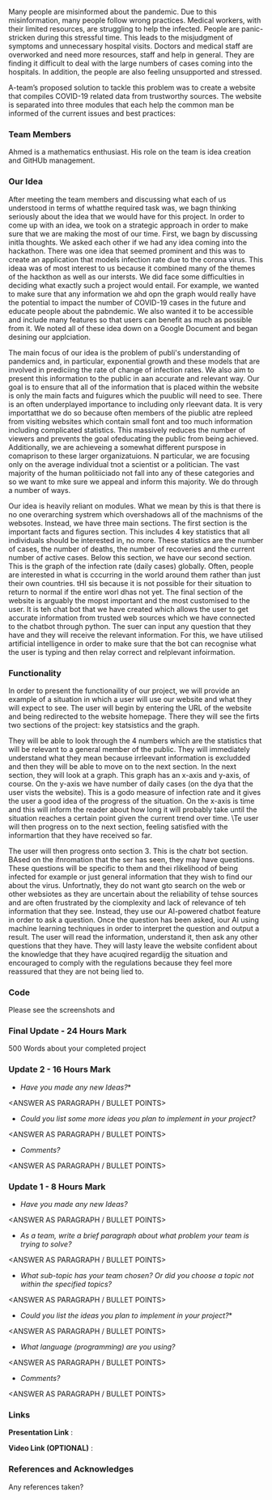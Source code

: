 
Many people are misinformed about the pandemic. Due to this misinformation, many people follow wrong practices. Medical workers, with their limited resources, are struggling to help the infected. People are panic-stricken during this stressful time. This leads to the misjudgment of symptoms and unnecessary hospital visits. Doctors and medical staff are overworked and need more resources, staff and help in general. They are finding it difficult to deal with the large numbers of cases coming into the hospitals. In addition, the people are also feeling unsupported and stressed.

A-team’s proposed solution to tackle this problem was to create a website that compiles COVID-19 related data from trustworthy sources. The website is separated into three modules that each help the common man be informed of the current issues and best practices:

### Team Members

Ahmed is a mathematics enthusiast. His role on the team is idea creation and GitHUb management. 

### Our Idea

After meeting the team members and discussing what each of us understood in terms of whatthe required task was, we bagn thinking seriously about the idea that we would have for this project. In order to come up with an idea, we took on a strategic approach in order to make sure that we are making the most of our time. First, we bagn by discussing initla thoughts. We asked each other if we had any idea coming into the hackathon. There was one idea that seemed prominent and this was to create an application that models infection rate due to the corona virus. This ideaa was of most interest to us because it combined many of the themes of the hackthon as well as our intersts. We did face some difficulties in deciding what exactly such a project would entail. For example, we wanted to make sure that any information we ahd opn the graph would really have the potential to impact the number of COVID-19 cases in the future and educate people about the pabndemic. We also wanted it to be accessible and include many features so that users can benefit as much as possible from it. We noted all of these idea down on a Google Document and began desining our applciation.

The main focus of our idea is the problem of publi's understanding of pandemics and, in particular, exponential growth and these models that are involved in prediciing the rate of change of infection rates. We also aim to present this information to the public in aan accurate and relevant way. Our goal is to ensure that all of the information that is placed within the website is only the main facts and fuigures which the puublic will need to see. There is an often underplayed importance to including only rleevant data. It is very importatthat we do so because  often members of the piublic atre repleed from visiting websites which contain small font and too much information including complicated statistics. This massively reduces the number of viewers and prevents the goal ofeducating the public from being achieved. Additionally, we are achieveing a somewhat different purspose in comaprison to these larger organizatuions. N particular, we are focusing only on the average individual tnot a scientist or a politician. The vast majority of the human politiiciado not fall into any of these  categories and so we want to mke sure we appeal and inform this majority. We do through a number of ways.

Our idea is heavily reliant on modules. What we mean by this is that there is no one overarching systrem which overshadows all of the machnisms of the websotes. Instead, we have three main sections. The first section is  the important facts and figures section. This includes 4 key statistics that all individuals should be interested in, no more. These statistics are the number of cases, the number of deaths, the number of recoveries and the current number of active cases. Below this section,  we have our second section. This is the graph of the infection rate (daily cases) globally. Often, people are interested in what is cccurring in the world around them rather than just their own countries. tHI sis because it is not possible for their situation to return to normal if the entire worl dhas not yet. The final section of the website is arguably the mopst important and the most customised to the user. It is teh chat bot that we have created which allows the user to get accurate information from trusted web sources which we have connected to the chatbot through python. The suer can input any question that they have and they will receive the relevant information. For this, we have utilised artificial intelligence in order to make sure that the bot can recognise what the user is typing and then relay correct and relplevant infoirmation.

### Functionality

In order to present the functionaility of our project, we will provide an example of a situation in which a user will use our website and what they will expect to see. The user will begin by entering the URL of the website and being redirected to the website homepage. There they will see the firts two sections of the project: key statsistics and the graph.

They will be able to look through the 4 numbers which are the statistics that will be relevant to a general member of the public. They will immediately understand what they mean because irrleevant information is excludded and then they will be able to move on to the next section. In the next section, they will look at a graph. This graph has an x-axis and y-axis, of course. On the y-axis we have number of daily cases (on the dya that the user vists the website). This is a godo measure of infection rate and it gives the user a good idea of the progress of the situation. On the x-axis is time and this will inform the reader about how long it will probably take until the situation reaches a certain point given the current trend over time. \Te user will then progress on to the next section, feeling satisfied with the informartion that they have received so far.

The user will then progress onto section 3. This is the chatr bot section. BAsed on the ifnromation that the ser has seen, they may have questions. These questions will be specific to them and thei rlikelihood of being infected for example or just general information that they wish to find our about the virus. Unfortnatly, they do not want gto search on the web or other websiotes as they are uncertain about the reliability of tehse sources and are often frustrated by the ciomplexity and lack of relevance of teh information that they see. Instead, they use our AI-powered chatbot feature in order to ask a question. Once the question has been asked, iour AI using machine learning techniques in order to interpret the question and output a result. The user will read the information, understand it, then ask any other questions that they have. They will lasty leave the website confident about the knowledge that they have acuqired regardijg the situation and encouraged to comply with the regulations because they feel more reassured that they are not being lied to.

### Code

Please see the screenshots and 

### Final Update - 24 Hours Mark

500 Words about your completed project


### Update 2 - 16 Hours Mark
* *Have you made any new Ideas?**

<ANSWER AS PARAGRAPH / BULLET POINTS>

* *Could you list some more ideas you plan to implement in your project?*

<ANSWER AS PARAGRAPH / BULLET POINTS>

* *Comments?*

<ANSWER AS PARAGRAPH / BULLET POINTS>

### Update 1 - 8 Hours Mark
* *Have you made any new Ideas?*

<ANSWER AS PARAGRAPH / BULLET POINTS>

* *As a team, write a brief paragraph about what problem your team is trying to solve?*

<ANSWER AS PARAGRAPH / BULLET POINTS>

* *What sub-topic has your team chosen? Or did you choose a topic not within the specified topics?*

<ANSWER AS PARAGRAPH / BULLET POINTS>

* *Could you list the ideas you plan to implement in your project?**

<ANSWER AS PARAGRAPH / BULLET POINTS>

* *What language (programming) are you using?*

<ANSWER AS PARAGRAPH / BULLET POINTS>

* *Comments?*

<ANSWER AS PARAGRAPH / BULLET POINTS>

### Links

**Presentation Link** : 

**Video Link (OPTIONAL)** :

### References and Acknowledges

Any references taken?
